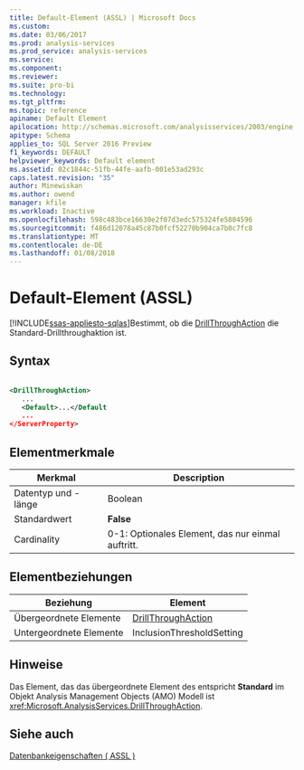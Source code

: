 ```yaml
---
title: Default-Element (ASSL) | Microsoft Docs
ms.custom: 
ms.date: 03/06/2017
ms.prod: analysis-services
ms.prod_service: analysis-services
ms.service: 
ms.component: 
ms.reviewer: 
ms.suite: pro-bi
ms.technology: 
ms.tgt_pltfrm: 
ms.topic: reference
apiname: Default Element
apilocation: http://schemas.microsoft.com/analysisservices/2003/engine
apitype: Schema
applies_to: SQL Server 2016 Preview
f1_keywords: DEFAULT
helpviewer_keywords: Default element
ms.assetid: 02c1844c-51fb-44fe-aafb-001e53ad293c
caps.latest.revision: "35"
author: Minewiskan
ms.author: owend
manager: kfile
ms.workload: Inactive
ms.openlocfilehash: 598c483bce16630e2f07d3edc575324fe5804596
ms.sourcegitcommit: f486d12078a45c87b0fcf52270b904ca7b0c7fc8
ms.translationtype: MT
ms.contentlocale: de-DE
ms.lasthandoff: 01/08/2018
---
```

# <a name="default-element-assl"></a>Default-Element (ASSL)
[!INCLUDE[ssas-appliesto-sqlas](../../../includes/ssas-appliesto-sqlas.md)]Bestimmt, ob die [DrillThroughAction](../../../analysis-services/scripting/data-type/drillthroughaction-data-type-assl.md) die Standard-Drillthroughaktion ist.  
  
## <a name="syntax"></a>Syntax  
  
```xml  
  
<DrillThroughAction>  
   ...  
   <Default>...</Default  
   ...  
</ServerProperty>  
```  
  
## <a name="element-characteristics"></a>Elementmerkmale  
  
|Merkmal|Description|  
|--------------------|-----------------|  
|Datentyp und -länge|Boolean|  
|Standardwert|**False**|  
|Cardinality|0-1: Optionales Element, das nur einmal auftritt.|  
  
## <a name="element-relationships"></a>Elementbeziehungen  
  
|Beziehung|Element|  
|------------------|-------------|  
|Übergeordnete Elemente|[DrillThroughAction](../../../analysis-services/scripting/data-type/drillthroughaction-data-type-assl.md)|  
|Untergeordnete Elemente|InclusionThresholdSetting|  
  
## <a name="remarks"></a>Hinweise  
 Das Element, das das übergeordnete Element des entspricht **Standard** im Objekt Analysis Management Objects (AMO) Modell ist <xref:Microsoft.AnalysisServices.DrillThroughAction>.  
  
## <a name="see-also"></a>Siehe auch  
 [Datenbankeigenschaften &#40; ASSL &#41;](../../../analysis-services/scripting/properties/properties-assl.md)  
  
  
